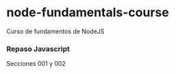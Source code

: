 # node-fundamentals-course
Curso de fundamentos de NodeJS

### Repaso Javascript
Secciones 001 y 002